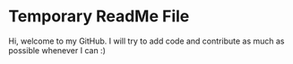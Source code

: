 # Temporary ReadMe File

Hi, welcome to my GitHub. I will try to add code and contribute as much as possible whenever I can :)
